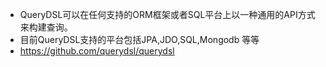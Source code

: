 - QueryDSL可以在任何支持的ORM框架或者SQL平台上以一种通用的API方式来构建查询。
- 目前QueryDSL支持的平台包括JPA,JDO,SQL,Mongodb 等等
- https://github.com/querydsl/querydsl